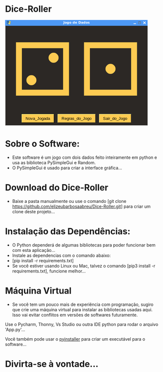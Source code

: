 # Dice-Roller
<img src="images/image.png" />

# Sobre o Software:

* Este software é um jogo com dois dados feito inteiramente em python e usa as biblioteca PySimpleGui e Random.
* O PySimpleGui é usado para criar a interface gráfica...

# Download do Dice-Roller
* Baixe a pasta manualmente ou use o comando [git clone https://github.com/elizeubarbosaabreu/Dice-Roller.git] para criar um clone deste projeto...

# Instalação das Dependências:

* O Python dependerá de algumas bibliotecas para poder funcionar bem com esta aplicação...
* Instale as dependencias com o comando abaixo:
* [pip install -r requirements.txt]
* Se você estiver usando Linux ou Mac, talvez o comando [pip3 install -r requirements.txt], funcione melhor...

# Máquina Virtual
* Se você tem um pouco mais de experiência com programação, sugiro que crie uma máquina virtual para instalar as bibliotecas usadas aqui. Isso vai evitar conflitos em versões de softwares futuramente.

Use o Pycharm, Thonny, Vs Studio ou outra IDE python para rodar o arquivo 'App.py'...

Você também pode usar o <a href="https://www.pyinstaller.org/">pyinstaller</a> para criar um executável para o software...

# Divirta-se à vontade...

